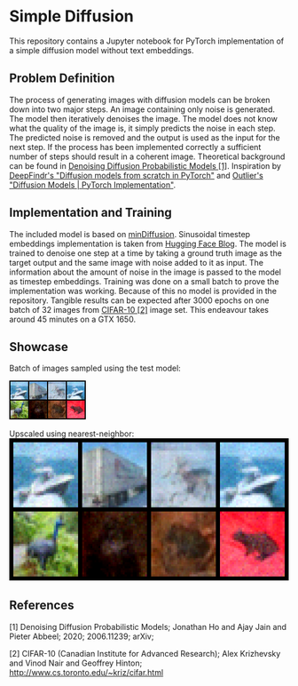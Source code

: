 # Simple Diffusion

This repository contains a Jupyter notebook for PyTorch implementation of a simple diffusion model without text embeddings.

## Problem Definition
The process of generating images with diffusion models can be broken down into two major steps. An image containing only noise is generated. The model then iteratively denoises the image. The model does not know what the quality of the image is, it simply predicts the noise in each step. The predicted noise is removed and the output is used as the input for the next step. If the process has been implemented correctly a sufficient number of steps should result in a coherent image. Theoretical background can be found in [Denoising Diffusion Probabilistic Models [1]](https://arxiv.org/abs/2006.11239). Inspiration by [DeepFindr's "Diffusion models from scratch in PyTorch"](https://youtu.be/a4Yfz2FxXiY) and [Outlier's "Diffusion Models | PyTorch Implementation"](https://youtu.be/TBCRlnwJtZU).

## Implementation and Training
The included model is based on [minDiffusion](https://github.com/cloneofsimo/minDiffusion). Sinusoidal timestep embeddings implementation is taken from [Hugging Face Blog](https://huggingface.co/blog/annotated-diffusion).
The model is trained to denoise one step at a time by taking a ground truth image as the target output and the same image with noise added to it as input. The information about the amount of noise in the image is passed to the model as timestep embeddings.
Training was done on a small batch to prove the implementation was working. Because of this no model is provided in the repository. Tangible results can be expected after 3000 epochs on one batch of 32 images from [CIFAR-10 [2]](https://www.cs.toronto.edu/~kriz/cifar.html) image set. This endeavour takes around 45 minutes on a GTX 1650.

## Showcase
Batch of images sampled using the test model:

![Sampling using the model](sample_test.png)

Upscaled using nearest-neighbor:
![Sampling using the model upscaled](sample_test_nn_upscale.png)

## References
<a id="1">[1]</a> 
Denoising Diffusion Probabilistic Models;
Jonathan Ho and Ajay Jain and Pieter Abbeel;
2020;
2006.11239;
arXiv;

<a id="2">[2]</a> 
CIFAR-10 (Canadian Institute for Advanced Research);
Alex Krizhevsky and Vinod Nair and Geoffrey Hinton;
http://www.cs.toronto.edu/~kriz/cifar.html
